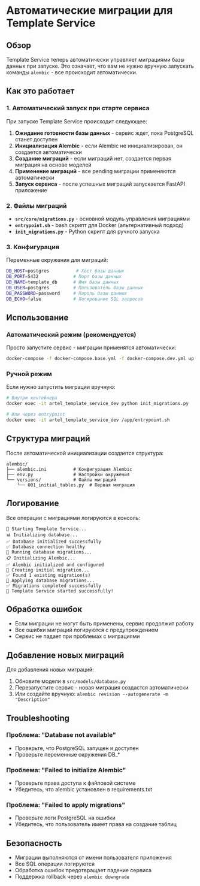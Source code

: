 # Автоматические миграции для Template Service

## Обзор

Template Service теперь автоматически управляет миграциями базы данных при запуске. Это означает, что вам не нужно вручную запускать команды `alembic` - все происходит автоматически.

## Как это работает

### 1. Автоматический запуск при старте сервиса

При запуске Template Service происходит следующее:

1. **Ожидание готовности базы данных** - сервис ждет, пока PostgreSQL станет доступен
2. **Инициализация Alembic** - если Alembic не инициализирован, он создается автоматически
3. **Создание миграций** - если миграций нет, создается первая миграция на основе моделей
4. **Применение миграций** - все pending миграции применяются автоматически
5. **Запуск сервиса** - после успешных миграций запускается FastAPI приложение

### 2. Файлы миграций

- **`src/core/migrations.py`** - основной модуль управления миграциями
- **`entrypoint.sh`** - bash скрипт для Docker (альтернативный подход)
- **`init_migrations.py`** - Python скрипт для ручного запуска

### 3. Конфигурация

Переменные окружения для миграций:

```bash
DB_HOST=postgres          # Хост базы данных
DB_PORT=5432             # Порт базы данных
DB_NAME=template_db      # Имя базы данных
DB_USER=postgres         # Пользователь базы данных
DB_PASSWORD=password     # Пароль базы данных
DB_ECHO=false            # Логирование SQL запросов
```

## Использование

### Автоматический режим (рекомендуется)

Просто запустите сервис - миграции применятся автоматически:

```bash
docker-compose -f docker-compose.base.yml -f docker-compose.dev.yml up template-service
```

### Ручной режим

Если нужно запустить миграции вручную:

```bash
# Внутри контейнера
docker exec -it artel_template_service_dev python init_migrations.py

# Или через entrypoint
docker exec -it artel_template_service_dev /app/entrypoint.sh
```

## Структура миграций

После автоматической инициализации создается структура:

```
alembic/
├── alembic.ini          # Конфигурация Alembic
├── env.py               # Настройки окружения
└── versions/            # Файлы миграций
    └── 001_initial_tables.py  # Первая миграция
```

## Логирование

Все операции с миграциями логируются в консоль:

```
🚀 Starting Template Service...
📊 Initializing database...
✅ Database initialized successfully
✅ Database connection healthy
🔄 Running database migrations...
📋 Initializing Alembic...
✅ Alembic initialized and configured
📝 Creating initial migration...
✅ Found 1 existing migration(s)
🔄 Applying database migrations...
✅ Migrations completed successfully
🎯 Template Service started successfully!
```

## Обработка ошибок

- Если миграции не могут быть применены, сервис продолжит работу
- Все ошибки миграций логируются с предупреждением
- Сервис не падает при проблемах с миграциями

## Добавление новых миграций

Для добавления новых миграций:

1. Обновите модели в `src/models/database.py`
2. Перезапустите сервис - новая миграция создастся автоматически
3. Или создайте вручную: `alembic revision --autogenerate -m "Description"`

## Troubleshooting

### Проблема: "Database not available"
- Проверьте, что PostgreSQL запущен и доступен
- Проверьте переменные окружения DB_*

### Проблема: "Failed to initialize Alembic"
- Проверьте права доступа к файловой системе
- Убедитесь, что alembic установлен в requirements.txt

### Проблема: "Failed to apply migrations"
- Проверьте логи PostgreSQL на ошибки
- Убедитесь, что пользователь имеет права на создание таблиц

## Безопасность

- Миграции выполняются от имени пользователя приложения
- Все SQL операции логируются
- Обработка ошибок предотвращает падение сервиса
- Поддержка rollback через `alembic downgrade`
